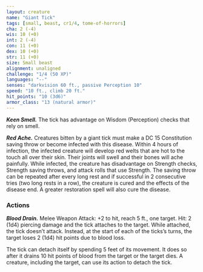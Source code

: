```yaml
---
layout: creature
name: "Giant Tick"
tags: [small, beast, cr1/4, tome-of-horrors]
cha: 2 (-4)
wis: 10 (+0)
int: 2 (-4)
con: 11 (+0)
dex: 10 (+0)
str: 11 (+0)
size: Small beast
alignment: unaligned
challenge: "1/4 (50 XP)"
languages: "--"
senses: "darkvision 60 ft., passive Perception 10"
speed: "10 ft., climb 20 ft."
hit_points: "10 (3d6)"
armor_class: "13 (natural armor)"
---
```


***Keen Smell.*** The tick has advantage on Wisdom (Perception) checks
that rely on smell.

***Red Ache.*** Creatures bitten by a giant tick must make a DC
15 Constitution saving throw or become infected with this
disease. Within 4 hours of infection, the infected creature
will develop red welts that are hot to the touch all over
their skin. Their joints will swell and their bones
will ache painfully. While infected, the creature has
disadvantage on Strength checks, Strength saving
throws, and attack rolls that use Strength. The
saving throw can be repeated after every long rest
and if successful in 2 consecutive tries (two long
rests in a row), the creature is cured and the effects of
the disease end. A greater restoration spell will also
cure the disease.

### Actions

***Blood Drain.*** Melee Weapon Attack: +2 to hit, reach 5 ft., one target.
Hit: 2 (1d4) piercing damage and the tick attaches to the target. While
attached, the tick doesn’t attack. Instead, at the start of each of the ticks’s
turns, the target loses 2 (1d4) hit points due to blood loss.

The tick can detach itself by spending 5 feet of its movement. It does
so after it drains 10 hit points of blood from the target or the target dies. A
creature, including the target, can use its action to detach the tick.
